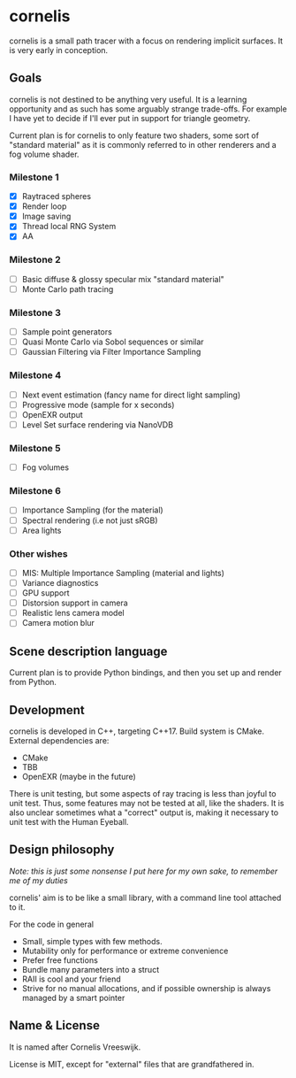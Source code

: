 # cornelis
cornelis is a small path tracer with a focus on rendering implicit surfaces. It is very early in conception.

## Goals
cornelis is not destined to be anything very useful. It is a learning opportunity and as such has some arguably strange trade-offs. For example I have yet to decide if I'll ever put in support for triangle geometry.

Current plan is for cornelis to only feature two shaders, some sort of "standard material" as it is commonly referred to in other renderers and a fog volume shader. 

### Milestone 1
 - [x] Raytraced spheres
 - [x] Render loop
 - [x] Image saving
 - [x] Thread local RNG System
 - [x] AA

### Milestone 2
 - [ ] Basic diffuse & glossy specular mix "standard material"
 - [ ] Monte Carlo path tracing

### Milestone 3
 - [ ] Sample point generators
 - [ ] Quasi Monte Carlo via Sobol sequences or similar
 - [ ] Gaussian Filtering via Filter Importance Sampling

### Milestone 4
 - [ ] Next event estimation (fancy name for direct light sampling)
 - [ ] Progressive mode (sample for x seconds)
 - [ ] OpenEXR output
 - [ ] Level Set surface rendering via NanoVDB
  
### Milestone 5
 - [ ] Fog volumes

### Milestone 6
 - [ ] Importance Sampling (for the material)
 - [ ] Spectral rendering (i.e not just sRGB)
 - [ ] Area lights

### Other wishes
 - [ ] MIS: Multiple Importance Sampling (material and lights)
 - [ ] Variance diagnostics
 - [ ] GPU support
 - [ ] Distorsion support in camera
 - [ ] Realistic lens camera model
 - [ ] Camera motion blur

## Scene description language
Current plan is to provide Python bindings, and then you set up and render from Python.

## Development
cornelis is developed in C++, targeting C++17. Build system is CMake. External dependencies are:
 - CMake
 - TBB
 - OpenEXR (maybe in the future)

There is unit testing, but some aspects of ray tracing is less than joyful to unit test. Thus, some features may not be tested at all, like the shaders. It is also unclear sometimes what a "correct" output is, making it necessary to unit test with the Human Eyeball.

## Design philosophy
*Note: this is just some nonsense I put here for my own sake, to remember me of my duties*

cornelis' aim is to be like a small library, with a command line tool attached to it. 

For the code in general
- Small, simple types with few methods.
- Mutability only for performance or extreme convenience
- Prefer free functions
- Bundle many parameters into a struct
- RAII is cool and your friend
- Strive for no manual allocations, and if possible ownership is always managed by a smart pointer

## Name & License
It is named after Cornelis Vreeswijk. 

License is MIT, except for "external" files that are grandfathered in.
